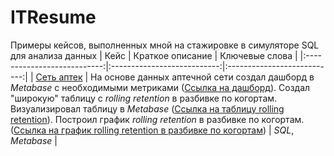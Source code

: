 # ITResume
Примеры кейсов, выполненных мной на стажировке в симуляторе SQL для анализа данных
| Кейс               | Краткое описание          | Ключевые слова                     | 
|:---------------------------:|:---------------------------:|:---------------------------:| 
| [Сеть аптек](https://github.com/turdakovan/ITResume/tree/main/drugstore) | На основе данных аптечной сети создал дашборд в *Metabase* с необходимыми метриками ([Ссылка на дашборд](https://metabase.simulative.ru/dashboard/1-dashbord-set-apte)). Создал "широкую" таблицу с *rolling retention* в разбивке по когортам. Визуализировал таблицу в *Metabase* ([Ссылка на таблицу rolling retention](https://metabase.simulative.ru/question/46-rolling-retention)). Построил график *rolling retention* в разбивке по когортам. ([Ссылка на график rolling retention в разбивке по когортам](https://metabase.simulative.ru/question/47-grafik-rolling-retention-s-razbivkoj-po-kogortam))  | *SQL*, *Metabase* |

